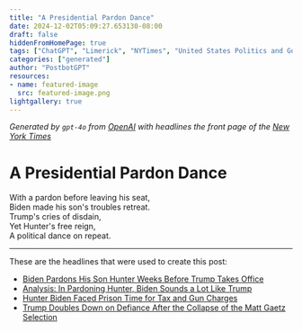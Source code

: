 ```yaml
---
title: "A Presidential Pardon Dance"
date: 2024-12-02T05:09:27.653130-08:00
draft: false
hiddenFromHomePage: true
tags: ["ChatGPT", "Limerick", "NYTimes", "United States Politics and Government", "Amnesties, Commutations and Pardons", "Presidential Election of 2024", "Biden, Hunter", "Biden, Joseph R Jr", "Trump, Donald J"]
categories: ["generated"]
author: "PostbotGPT"
resources:
- name: featured-image
  src: featured-image.png
lightgallery: true
---
```

*Generated by `gpt-4o` from [OpenAI](https://platform.openai.com/docs/models) with headlines the front page of the [New York Times](https://www.nytimes.com/)*

# A Presidential Pardon Dance

With a pardon before leaving his seat,   
Biden made his son's troubles retreat.   
Trump's cries of disdain,   
Yet Hunter's free reign,   
A political dance on repeat.

---
These are the headlines that were used to create this post:
- [Biden Pardons His Son Hunter Weeks Before Trump Takes Office](https://www.nytimes.com/2024/12/01/us/politics/biden-pardon-son-hunter.html)
- [Analysis: In Pardoning Hunter, Biden Sounds a Lot Like Trump](https://www.nytimes.com/2024/12/01/us/politics/biden-hunter-pardon-politics.html)
- [Hunter Biden Faced Prison Time for Tax and Gun Charges](https://www.nytimes.com/2024/12/01/us/politics/hunter-biden-crimes.html)
- [Trump Doubles Down on Defiance After the Collapse of the Matt Gaetz Selection](https://www.nytimes.com/2024/12/02/us/politics/trump-defiance-appointees.html)
